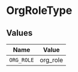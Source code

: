 # OrgRoleType


## Values

| Name       | Value      |
| ---------- | ---------- |
| `ORG_ROLE` | org_role   |